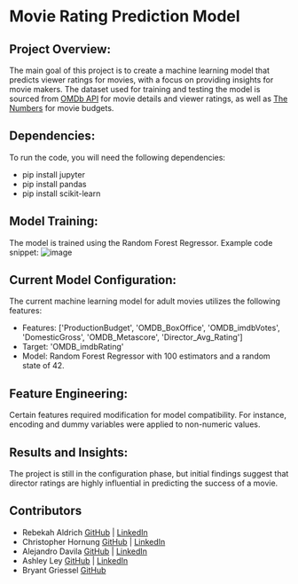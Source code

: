 # Movie Rating Prediction Model

## Project Overview:
The main goal of this project is to create a machine learning model that predicts viewer ratings for movies, with a focus on providing insights for movie makers. The dataset used for training and testing the model is sourced from [OMDb API](https://www.omdbapi.com/) for movie details and viewer ratings, as well as [The Numbers](https://www.the-numbers.com/) for movie budgets.

## Dependencies:
To run the code, you will need the following dependencies:
+ pip install jupyter
+ pip install pandas
+ pip install scikit-learn

## Model Training:
The model is trained using the Random Forest Regressor. Example code snippet:
![image](https://github.com/vt-bekah/Predicting_Movie_Ratings/assets/132225987/3332fbb5-1c12-45a2-babb-4fc0f8cc28ed)

## Current Model Configuration:
The current machine learning model for adult movies utilizes the following features:
+ Features: ['ProductionBudget', 'OMDB_BoxOffice', 'OMDB_imdbVotes', 'DomesticGross', 'OMDB_Metascore', 'Director_Avg_Rating']
+ Target: 'OMDB_imdbRating'
+ Model: Random Forest Regressor with 100 estimators and a random state of 42.

## Feature Engineering:
Certain features required modification for model compatibility. For instance, encoding and dummy variables were applied to non-numeric values.

## Results and Insights:
The project is still in the configuration phase, but initial findings suggest that director ratings are highly influential in predicting the success of a movie.

## Contributors
+ Rebekah Aldrich [GitHub](https://github.com/vt-bekah) | [LinkedIn](https://www.linkedin.com/in/rebekah-aldrich-13103219/)
+ Christopher Hornung [GitHub](https://github.com/cjhornung) | [LinkedIn](https://www.linkedin.com/in/christopherjhornung/)
+ Alejandro Davila [GitHub](https://github.com/alejandro-davila) | [LinkedIn](https://www.linkedin.com/in/alejandro-davila-61845b1b/)
+ Ashley Ley [GitHub](https://github.com/ashley-ley) | [LinkedIn](https://www.linkedin.com/in/ashley-ley1/)
+ Bryant Griessel [GitHub](https://github.com/demzilla) 

